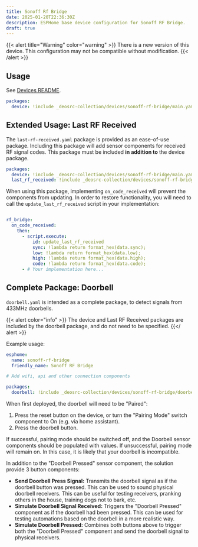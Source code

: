 ```yaml
---
title: Sonoff Rf Bridge
date: 2025-01-20T22:36:30Z
description: ESPHome base device configuration for Sonoff RF Bridge.
draft: true
---
```


{{< alert title="Warning" color="warning" >}}
There is a new version of this device. This configuration may not be compatible without modification.
{{< /alert >}}

## Usage

See [Devices README](../README.md).

```yaml
packages:
  device: !include _deosrc-collection/devices/sonoff-rf-bridge/main.yaml
```

## Extended Usage: Last RF Received

The `last-rf-received.yaml` package is provided as an ease-of-use package. Including this package will add sensor components for received RF signal codes. This package must be included **in addition to** the device package.

```yaml
packages:
  device: !include _deosrc-collection/devices/sonoff-rf-bridge/main.yaml
  last_rf_received: !include _deosrc-collection/devices/sonoff-rf-bridge/last-rf-received.yaml
```

When using this package, implementing `on_code_received` will prevent the components from updating. In order to restore functionality, you will need to call the `update_last_rf_received` script in your implementation:

```yaml

rf_bridge:
  on_code_received:
    then:
      - script.execute:
          id: update_last_rf_received
          sync: !lambda return format_hex(data.sync);
          low: !lambda return format_hex(data.low);
          high: !lambda return format_hex(data.high);
          code: !lambda return format_hex(data.code);
      - # Your implementation here...
```

## Complete Package: Doorbell

`doorbell.yaml` is intended as a complete package, to detect signals from 433MHz doorbells.

{{< alert color="info" >}}
The device and Last RF Received packages are included by the doorbell package, and do not need to be specified.
{{</ alert >}}

Example usage:

```yaml
esphome:
  name: sonoff-rf-bridge
  friendly_name: Sonoff RF Bridge

# Add wifi, api and other connection components

packages:
  doorbell: !include _deosrc-collection/devices/sonoff-rf-bridge/doorbell.yaml
```

When first deployed, the doorbell will need to be "Paired":

1. Press the reset button on the device, or turn the "Pairing Mode" switch component to On (e.g. via home assistant).
1. Press the doorbell button.

If successful, pairing mode should be switched off, and the Doorbell sensor components should be populated with values. If unsuccessful, pairing mode will remain on. In this case, it is likely that your doorbell is incompatible.

In addition to the "Doorbell Pressed" sensor component, the solution provide 3 button components:

- **Send Doorbell Press Signal:** Transmits the doorbell signal as if the doorbell button was pressed. This can be used to sound physical doorbell receivers. This can be useful for testing receivers, pranking others in the house, training dogs not to bark, etc.
- **Simulate Doorbell Signal Received:** Triggers the "Doorbell Pressed" component as if the doorbell had been pressed. This can be used for testing automations based on the doorbell in a more realistic way.
- **Simulate Doorbell Pressed:** Combines both buttons above to trigger both the "Doorbell Pressed" component and send the doorbell signal to physical receivers.

